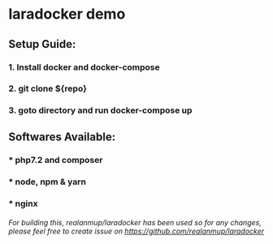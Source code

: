 # laradocker demo

## Setup Guide:
### 1. Install docker and docker-compose
### 2. git clone ${repo}
### 3. goto directory and run docker-compose up

## Softwares Available:
### * php7.2 and composer
### * node, npm & yarn
### * nginx 

###### For building this, realanmup/laradocker has been used so for any changes, please feel free to create issue on https://github.com/realanmup/laradocker